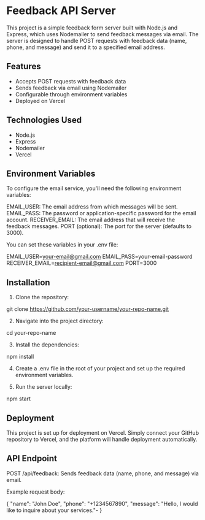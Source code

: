 # Feedback API Server

This project is a simple feedback form server built with Node.js and Express, which uses Nodemailer to send feedback messages via email. The server is designed to handle POST requests with feedback data (name, phone, and message) and send it to a specified email address.

## Features

- Accepts POST requests with feedback data
- Sends feedback via email using Nodemailer
- Configurable through environment variables
- Deployed on Vercel

## Technologies Used

- Node.js
- Express
- Nodemailer
- Vercel

## Environment Variables

To configure the email service, you'll need the following environment variables:

EMAIL_USER: The email address from which messages will be sent.
EMAIL_PASS: The password or application-specific password for the email account.
RECEIVER_EMAIL: The email address that will receive the feedback messages.
PORT (optional): The port for the server (defaults to 3000).

You can set these variables in your .env file:

EMAIL_USER=your-email@gmail.com
EMAIL_PASS=your-email-password
RECEIVER_EMAIL=recipient-email@gmail.com
PORT=3000

## Installation

1. Clone the repository:

git clone https://github.com/your-username/your-repo-name.git

2. Navigate into the project directory:

cd your-repo-name

3. Install the dependencies:

npm install

4. Create a .env file in the root of your project and set up the required environment variables.

5. Run the server locally:

npm start

## Deployment

This project is set up for deployment on Vercel. Simply connect your GitHub repository to Vercel, and the platform will handle deployment automatically.

## API Endpoint

POST /api/feedback: Sends feedback data (name, phone, and message) via email.

Example request body:

{
"name": "John Doe",
"phone": "+1234567890",
"message": "Hello, I would like to inquire about your services."-
}
